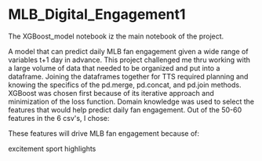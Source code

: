 # MLB_Digital_Engagement1

The XGBoost_model notebook iz the main notebook of the project.

A model that can predict daily MLB fan engagement given a wide range of variables t+1 day in advance. This project challenged me thru working with a large volume of data that needed to be organized and put into a dataframe. Joining the dataframes together for TTS required planning and knowing the specifics of the pd.merge, pd.concat, and pd.join methods. XGBoost was chosen first because of its iterative approach and minimization of the loss function. Domain knowledge was used to select the features that would help predict daily fan engagement. Out of the 50-60 features in the 6 csv's, I chose:


These features will drive MLB fan engagement because of:

excitement 
sport highlights

